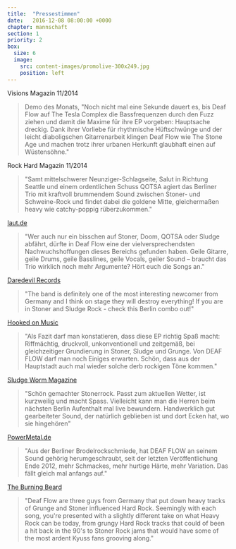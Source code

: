 ```yaml
---
title:  "Pressestimmen"
date:   2016-12-08 08:00:00 +0000
chapter: mannschaft
section: 1
priority: 2
box:
  size: 6
  image:
    src: content-images/promolive-300x249.jpg
    position: left
---
```


Visions Magazin 11/2014
> Demo des Monats, "Noch nicht mal eine Sekunde dauert es, bis Deaf Flow auf The Tesla Complex die Bassfrequenzen durch den Fuzz ziehen und damit die Maxime für ihre EP vorgeben: Hauptsache dreckig. Dank ihrer Vorliebe für rhythmische Hüftschwünge und der leicht diaboligschen Gitarrenarbeit klingen Deaf Flow wie The Stone Age und machen trotz ihrer urbanen Herkunft glaubhaft einen auf Wüstensöhne."

Rock Hard Magazin 11/2014
> "Samt mittelschwerer Neunziger-Schlagseite, Salut in Richtung Seattle und einem ordentlichen Schuss QOTSA agiert das Berliner Trio mit kraftvoll brummendem Sound zwischen Stoner- und Schweine-Rock und findet dabei die goldene Mitte, gleichermaßen heavy wie catchy-poppig rüberzukommen."

[laut.de](http://www.laut.de/Deaf-Flow/Alben/The-Tesla-Complex-93673)
> "Wer auch nur ein bisschen auf Stoner, Doom, QOTSA oder Sludge abfährt, dürfte in Deaf Flow eine der vielversprechendsten Nachwuchshoffungen dieses Bereichs gefunden haben. Geile Gitarre, geile Drums, geile Basslines, geile Vocals, geiler Sound – braucht das Trio wirklich noch mehr Argumente? Hört euch die Songs an."

[Daredevil Records](http://www.daredevilrecords.de/reviews/)
> "The band is definitely one of the most interesting newcomer from Germany and I think on stage they will destroy everything! If you are in Stoner and Sludge Rock - check this Berlin combo out!"

[Hooked on Music](http://www.hooked-on-music.de/CD-Reviews3/Deaf_Flow/The_Tesla_Complex.html?band_id=8212)
> "Als Fazit darf man konstatieren, dass diese EP richtig Spaß macht: Riffmächtig, druckvoll, unkonventionell und zeitgemäß, bei gleichzeitiger Grundierung in Stoner, Sludge und Grunge. Von DEAF FLOW darf man noch Einiges erwarten. Schön, dass aus der Hauptstadt auch mal wieder solche derb rockigen Töne kommen."

[Sludge Worm Magazine](http://www.sludgeworm.de/2014/08/02/deaf-flow-the-tesla-complex/)
> "Schön gemachter Stonerrock. Passt zum aktuellen Wetter, ist kurzweilig und macht Spass. Vielleicht kann man die Herren beim nächsten Berlin Aufenthalt mal live bewundern. Handwerklich gut gearbeiteter Sound, der natürlich geblieben ist und dort Ecken hat, wo sie hingehören"

[PowerMetal.de](http://powermetal.de/review/review-Deaf_Flow/The_Tesla_Complex,24982,24879.html)
> "Aus der Berliner Brodelrockschmiede, hat DEAF FLOW an seinem Sound gehörig herumgeschraubt, seit der letzten Veröffentlichung Ende 2012, mehr Schmackes, mehr hurtige Härte, mehr Variation. Das fällt gleich mal anfangs auf."

[The Burning Beard](http://www.theburningbeard.com/2014/08/its-electrifying.html)
> "Deaf Flow are three guys from Germany that put down heavy tracks of Grunge and Stoner influenced Hard Rock. Seemingly with each song, you're presented with a slightly different take on what Heavy Rock can be today, from grungy Hard Rock tracks that could of been a hit back in the 90's to Stoner Rock jams that would have some of the most ardent Kyuss fans grooving along."

